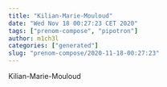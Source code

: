 ```yaml
---
title: "Kilian-Marie-Mouloud"
date: "Wed Nov 18 00:27:23 CET 2020"
tags: ["prenom-compose", "pipotron"]
author: m1ch3l
categories: ["generated"]
slug: "prenom-compose/2020-11-18-00:27:23"
---
```


Kilian-Marie-Mouloud
